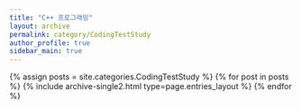 ```yaml
---
title: "C++ 프로그래밍"
layout: archive
permalink: category/CodingTestStudy
author_profile: true
sidebar_main: true
---
```



{% assign posts = site.categories.CodingTestStudy %}
{% for post in posts %} {% include archive-single2.html type=page.entries_layout %} {% endfor %}
